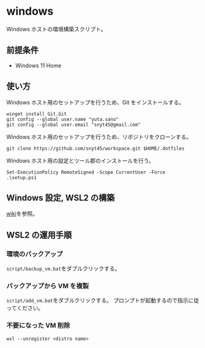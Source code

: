 # windows

Windows ホストの環境構築スクリプト。

## 前提条件

- Windows 11 Home

## 使い方

Windows ホスト用のセットアップを行うため、Git をインストールする。

```
winget install Git.Git
git config --global user.name "yuta.sano"
git config --global user.email "snyt45@gmail.com"
```

Windows ホスト用のセットアップを行うため、リポジトリをクローンする。

```
git clone https://github.com/snyt45/workspace.git $HOME/.dotfiles
```

Windows ホスト用の設定とツール郡のインストールを行う。

```
Set-ExecutionPolicy RemoteSigned -Scope CurrentUser -Force
.\setup.ps1
```

## Windows 設定, WSL2 の構築

[wiki](https://github.com/snyt45/workspace/wiki)を参照。

## WSL2 の運用手順

### 環境のバックアップ

`script/backup_vm.bat`をダブルクリックする。

### バックアップから VM を複製

`script/add_vm.bat`をダブルクリックする。 プロンプトが起動するので指示に従ってください。

### 不要になった VM 削除

```
wsl --unregister <distro name>
```
